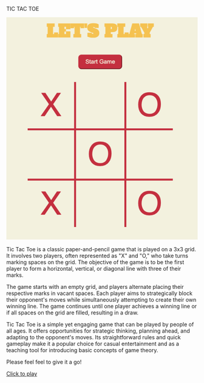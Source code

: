 TIC TAC TOE 

![](asset/images/tick%20tac%20toe%20game.png)

Tic Tac Toe is a classic paper-and-pencil game that is played on a 3x3 grid. It involves two players, often represented as "X" and "O," who take turns marking spaces on the grid. The objective of the game is to be the first player to form a horizontal, vertical, or diagonal line with three of their marks.

The game starts with an empty grid, and players alternate placing their respective marks in vacant spaces. Each player aims to strategically block their opponent's moves while simultaneously attempting to create their own winning line. The game continues until one player achieves a winning line or if all spaces on the grid are filled, resulting in a draw.

Tic Tac Toe is a simple yet engaging game that can be played by people of all ages. It offers opportunities for strategic thinking, planning ahead, and adapting to the opponent's moves. Its straightforward rules and quick gameplay make it a popular choice for casual entertainment and as a teaching tool for introducing basic concepts of game theory.

Please feel feel to give it a go!

[Click to play](https://christoph33one.github.io/new-challenge/)
